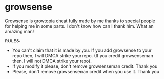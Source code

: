 # growsense
Growsense is growtopia cheat fully made by me thanks to special people for helping me in some parts. I don't know how can I thank him. What an amazing man!

RULES:
* You can't claim that it is made by you. If you add growsense to your repo then, I will DMCA strike your repo. (If you credit growsenseman then, I will not DMCA strike your repo).
* If you modify it please, don't remove growsenseman credit. Thank you
* Please, don't remove growsenseman credit when you use it. Thank you
